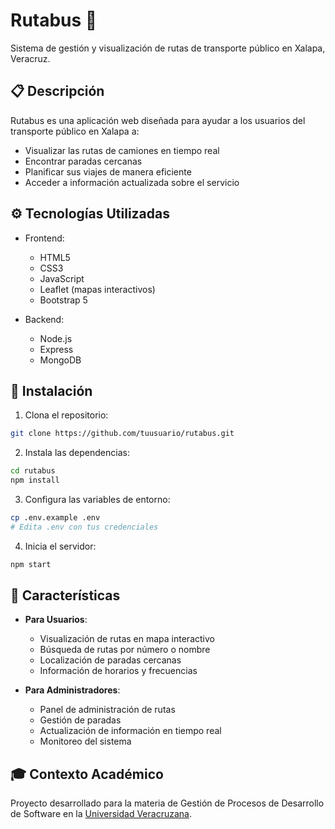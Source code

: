 # Rutabus 🚌

Sistema de gestión y visualización de rutas de transporte público en Xalapa, Veracruz.

## 📋 Descripción

Rutabus es una aplicación web diseñada para ayudar a los usuarios del transporte público en Xalapa a:
- Visualizar las rutas de camiones en tiempo real
- Encontrar paradas cercanas
- Planificar sus viajes de manera eficiente
- Acceder a información actualizada sobre el servicio

## ⚙️ Tecnologías Utilizadas

- Frontend:
  - HTML5
  - CSS3
  - JavaScript
  - Leaflet (mapas interactivos)
  - Bootstrap 5

- Backend:
  - Node.js
  - Express
  - MongoDB

## 🚀 Instalación

1. Clona el repositorio:
```bash
git clone https://github.com/tuusuario/rutabus.git
```

2. Instala las dependencias:
```bash
cd rutabus
npm install
```

3. Configura las variables de entorno:
```bash
cp .env.example .env
# Edita .env con tus credenciales
```

4. Inicia el servidor:
```bash
npm start
```

## 🔑 Características

- **Para Usuarios**:
  - Visualización de rutas en mapa interactivo
  - Búsqueda de rutas por número o nombre
  - Localización de paradas cercanas
  - Información de horarios y frecuencias

- **Para Administradores**:
  - Panel de administración de rutas
  - Gestión de paradas
  - Actualización de información en tiempo real
  - Monitoreo del sistema

## 🎓 Contexto Académico

Proyecto desarrollado para la materia de Gestión de Procesos de Desarrollo de Software en la [Universidad Veracruzana](https://www.uv.mx/).
